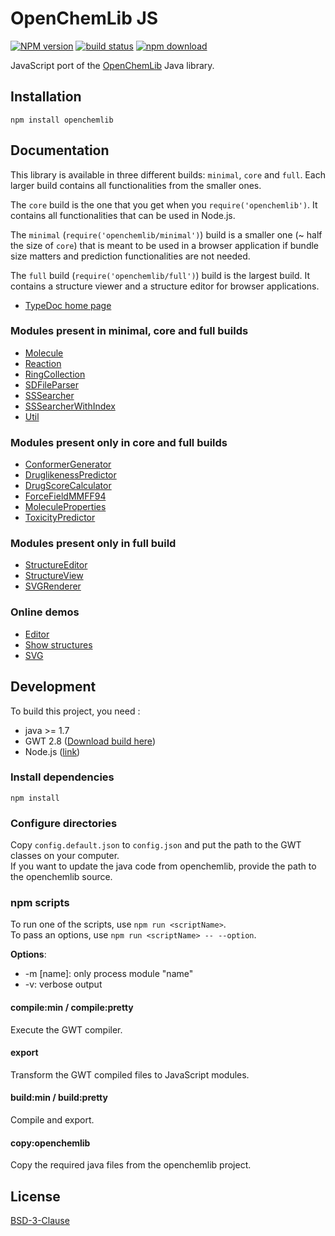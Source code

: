 # OpenChemLib JS

[![NPM version][npm-image]][npm-url]
[![build status][travis-image]][travis-url]
[![npm download][download-image]][download-url]

JavaScript port of the [OpenChemLib](https://github.com/actelion/openchemlib) Java library.

## Installation

```console
npm install openchemlib
```

## Documentation

This library is available in three different builds: `minimal`, `core` and `full`.
Each larger build contains all functionalities from the smaller ones.

The `core` build is the one that you get when you `require('openchemlib')`. It
contains all functionalities that can be used in Node.js.

The `minimal` (`require('openchemlib/minimal')`) build is a smaller one
(~ half the size of `core`) that is meant to be used in a browser application
if bundle size matters and prediction functionalities are not needed.

The `full` build (`require('openchemlib/full')`) build is the largest build.
It contains a structure viewer and a structure editor for browser applications.

- [TypeDoc home page](https://cheminfo.github.io/openchemlib-js/docs/globals.html)

### Modules present in minimal, core and full builds

- [Molecule](https://cheminfo.github.io/openchemlib-js/docs/classes/molecule.html)
- [Reaction](https://cheminfo.github.io/openchemlib-js/docs/classes/reaction.html)
- [RingCollection](https://cheminfo.github.io/openchemlib-js/docs/classes/ringcollection.html)
- [SDFileParser](https://cheminfo.github.io/openchemlib-js/docs/classes/sdfileparser.html)
- [SSSearcher](https://cheminfo.github.io/openchemlib-js/docs/classes/sssearcher.html)
- [SSSearcherWithIndex](https://cheminfo.github.io/openchemlib-js/docs/classes/sssearcherwithindex.html)
- [Util](https://cheminfo.github.io/openchemlib-js/docs/modules/util.html)

### Modules present only in core and full builds

- [ConformerGenerator](https://cheminfo.github.io/openchemlib-js/docs/classes/conformergenerator.html)
- [DruglikenessPredictor](https://cheminfo.github.io/openchemlib-js/docs/classes/druglikenesspredictor.html)
- [DrugScoreCalculator](https://cheminfo.github.io/openchemlib-js/docs/modules/drugscorecalculator.html)
- [ForceFieldMMFF94](https://cheminfo.github.io/openchemlib-js/docs/classes/forcefieldmmff94.html)
- [MoleculeProperties](https://cheminfo.github.io/openchemlib-js/docs/classes/moleculeproperties.html)
- [ToxicityPredictor](https://cheminfo.github.io/openchemlib-js/docs/classes/toxicitypredictor.html)

### Modules present only in full build

- [StructureEditor](https://cheminfo.github.io/openchemlib-js/docs/classes/structureeditor.html)
- [StructureView](https://cheminfo.github.io/openchemlib-js/docs/modules/structureview.html)
- [SVGRenderer](https://cheminfo.github.io/openchemlib-js/docs/modules/svgrenderer.html)

### Online demos

- [Editor](https://cheminfo.github.io/openchemlib-js/examples/Editor.html)
- [Show structures](https://cheminfo.github.io/openchemlib-js/examples/ShowStructures.html)
- [SVG](https://cheminfo.github.io/openchemlib-js/examples/SVG.html)

## Development

To build this project, you need :

- java >= 1.7
- GWT 2.8 ([Download build here](http://www.gwtproject.org/download.html))
- Node.js ([link](https://nodejs.org/en/download/current/))

### Install dependencies

`npm install`

### Configure directories

Copy `config.default.json` to `config.json` and put the path to the GWT classes on your computer.  
If you want to update the java code from openchemlib, provide the path to the openchemlib source.

### npm scripts

To run one of the scripts, use `npm run <scriptName>`.  
To pass an options, use `npm run <scriptName> -- --option`.

**Options**:

- -m [name]: only process module "name"
- -v: verbose output

#### compile:min / compile:pretty

Execute the GWT compiler.

#### export

Transform the GWT compiled files to JavaScript modules.

#### build:min / build:pretty

Compile and export.

#### copy:openchemlib

Copy the required java files from the openchemlib project.

## License

[BSD-3-Clause](./LICENSE)

[npm-image]: https://img.shields.io/npm/v/openchemlib.svg?style=flat-square
[npm-url]: https://www.npmjs.com/package/openchemlib
[travis-image]: https://img.shields.io/travis/cheminfo/openchemlib-js/master.svg?style=flat-square
[travis-url]: https://travis-ci.org/cheminfo/openchemlib-js
[download-image]: https://img.shields.io/npm/dm/openchemlib.svg?style=flat-square
[download-url]: https://www.npmjs.com/package/openchemlib
